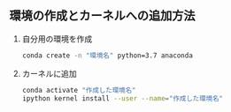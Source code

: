 ## 環境の作成とカーネルへの追加方法
1. 自分用の環境を作成

   ```bash
   conda create -n "環境名" python=3.7 anaconda
   ```

2. カーネルに追加

   ```bash
   conda activate "作成した環境名"
   ipython kernel install --user --name="作成した環境名"
   ```

